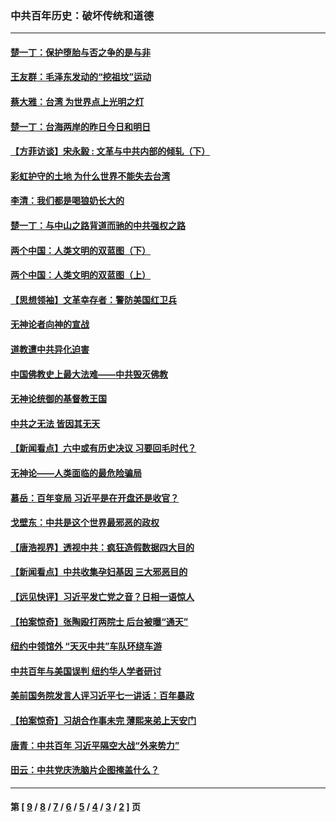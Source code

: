 ### 中共百年历史：破坏传统和道德
---
#### [楚一丁：保护堕胎与否之争的是与非](../../pages/nf1176114/n13815642.md?03100430) 
#### [王友群：毛泽东发动的“挖祖坟”运动](../../pages/nf1176114/n13723639.md?03100430) 
#### [蔡大雅：台湾 为世界点上光明之灯](../../pages/nf1176114/n13531530.md?03100430) 
#### [楚一丁：台海两岸的昨日今日和明日](../../pages/nf1176114/n13531468.md?03100430) 
#### [【方菲访谈】宋永毅 : 文革与中共内部的倾轧（下）](../../pages/nf1176114/n13486836.md?03100430) 
#### [彩虹护守的土地 为什么世界不能失去台湾](../../pages/nf1176114/n13476849.md?03100430) 
#### [李清：我们都是喝狼奶长大的](../../pages/nf1176114/n13471478.md?03100430) 
#### [楚一丁：与中山之路背道而驰的中共强权之路](../../pages/nf1176114/n13437270.md?03100430) 
#### [两个中国：人类文明的双蓝图（下）](../../pages/nf1176114/n13423132.md?03100430) 
#### [两个中国：人类文明的双蓝图（上）](../../pages/nf1176114/n13422687.md?03100430) 
#### [【思想领袖】文革幸存者：警防美国红卫兵](../../pages/nf1176114/n13339289.md?03100430) 
#### [无神论者向神的宣战](../../pages/nf1176114/n13281535.md?03100430) 
#### [道教遭中共异化迫害](../../pages/nf1176114/n13281463.md?03100430) 
#### [中国佛教史上最大法难——中共毁灭佛教](../../pages/nf1176114/n13281397.md?03100430) 
#### [无神论统御的基督教王国](../../pages/nf1176114/n13281280.md?03100430) 
#### [中共之无法 皆因其无天](../../pages/nf1176114/n13281088.md?03100430) 
#### [【新闻看点】六中或有历史决议 习要回毛时代？](../../pages/nf1176114/n13222895.md?03100430) 
#### [无神论——人类面临的最危险骗局](../../pages/nf1176114/n13196137.md?03100430) 
#### [慕岳：百年变局 习近平是在开盘还是收官？](../../pages/nf1176114/n13206516.md?03100430) 
#### [戈壁东：中共是这个世界最邪恶的政权](../../pages/nf1176114/n13085641.md?03100430) 
#### [【唐浩视界】透视中共：疯狂造假数据四大目的](../../pages/nf1176114/n13080590.md?03100430) 
#### [【新闻看点】中共收集孕妇基因 三大邪恶目的](../../pages/nf1176114/n13077182.md?03100430) 
#### [【远见快评】习近平发亡党之音？日相一语惊人](../../pages/nf1176114/n13074809.md?03100430) 
#### [【拍案惊奇】张陶殴打两院士 后台被曝“通天”](../../pages/nf1176114/n13070496.md?03100430) 
#### [纽约中领馆外 “天灭中共”车队环绕车游](../../pages/nf1176114/n13070693.md?03100430) 
#### [中共百年与美国误判 纽约华人学者研讨](../../pages/nf1176114/n13067969.md?03100430) 
#### [美前国务院发言人评习近平七一讲话：百年暴政](../../pages/nf1176114/n13066986.md?03100430) 
#### [【拍案惊奇】习胡合作事未完 薄熙来弟上天安门](../../pages/nf1176114/n13065867.md?03100430) 
#### [唐青：中共百年 习近平隔空大战“外来势力”](../../pages/nf1176114/n13065976.md?03100430) 
#### [田云：中共党庆洗脑片企图掩盖什么？](../../pages/nf1176114/n13064395.md?03100430) 

---
#### 第 [ [9](./9.md?03100430) / [8](./8.md?03100430) / [7](./7.md?03100430) / [6](./6.md?03100430) / [5](./5.md?03100430) / [4](./4.md?03100430) / [3](./3.md?03100430) / [2](./2.md?03100430) ] 页
